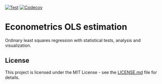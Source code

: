 [![Test](https://github.com/Nalhin/Econometrics/workflows/Test/badge.svg?branch=master)](https://github.com/Nalhin/Econometrics/actions)
[![Codecov](https://codecov.io/gh/Nalhin/econometrics/branch/master/graph/badge.svg)](https://codecov.io/gh/Nalhin/econometrics)

# Econometrics OLS estimation

Ordinary least squares regression with statistical tests, analysis and visualization. 



## License

This project is licensed under the MIT License - see the [LICENSE.md](LICENSE.md) file for details.